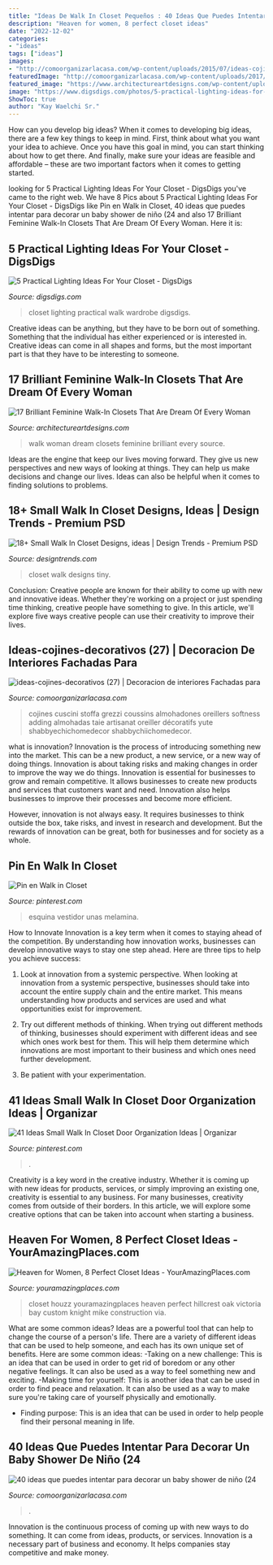 ```yaml
---
title: "Ideas De Walk In Closet Pequeños : 40 Ideas Que Puedes Intentar Para Decorar Un Baby Shower De Niño (24"
description: "Heaven for women, 8 perfect closet ideas"
date: "2022-12-02"
categories:
- "ideas"
tags: ["ideas"]
images:
- "http://comoorganizarlacasa.com/wp-content/uploads/2015/07/ideas-cojines-decorativos-27.jpg"
featuredImage: "http://comoorganizarlacasa.com/wp-content/uploads/2017/11/40-ideas-que-puedes-intentar-para-decorar-un-baby-shower-de-nino-24.jpg"
featured_image: "https://www.architectureartdesigns.com/wp-content/uploads/2015/12/3-11-630x419.jpg"
image: "https://www.digsdigs.com/photos/5-practical-lighting-ideas-for-your-closet-15.jpg"
ShowToc: true
author: "Kay Waelchi Sr."
---
```



How can you develop big ideas?
When it comes to developing big ideas, there are a few key things to keep in mind. First, think about what you want your idea to achieve. Once you have this goal in mind, you can start thinking about how to get there. And finally, make sure your ideas are feasible and affordable – these are two important factors when it comes to getting started.

	

		
looking for 5 Practical Lighting Ideas For Your Closet - DigsDigs you've came to the right web. We have 8 Pics about 5 Practical Lighting Ideas For Your Closet - DigsDigs like Pin en Walk in Closet, 40 ideas que puedes intentar para decorar un baby shower de niño (24 and also 17 Brilliant Feminine Walk-In Closets That Are Dream Of Every Woman. Here it is:
		
    
## 5 Practical Lighting Ideas For Your Closet - DigsDigs

<img loading=lazy src="https://www.digsdigs.com/photos/5-practical-lighting-ideas-for-your-closet-15.jpg" onerror="this.onerror=null;this.src='https://tse4.mm.bing.net/th?id=OIP.vc0pkZN6JFd_IdP12FktTAHaLH&amp;pid=15.1';" alt="5 Practical Lighting Ideas For Your Closet - DigsDigs">

_Source: digsdigs.com_

>closet lighting practical walk wardrobe digsdigs. 

	

Creative ideas can be anything, but they have to be born out of something. Something that the individual has either experienced or is interested in. Creative ideas can come in all shapes and forms, but the most important part is that they have to be interesting to someone.

    
## 17 Brilliant Feminine Walk-In Closets That Are Dream Of Every Woman

<img loading=lazy src="https://www.architectureartdesigns.com/wp-content/uploads/2015/12/3-11-630x419.jpg" onerror="this.onerror=null;this.src='https://tse2.mm.bing.net/th?id=OIP.g6yhnawqgaboKePbeYwa-AHaE7&amp;pid=15.1';" alt="17 Brilliant Feminine Walk-In Closets That Are Dream Of Every Woman">

_Source: architectureartdesigns.com_

>walk woman dream closets feminine brilliant every source. 

	

Ideas are the engine that keep our lives moving forward. They give us new perspectives and new ways of looking at things. They can help us make decisions and change our lives. Ideas can also be helpful when it comes to finding solutions to problems.

    
## 18+ Small Walk In Closet Designs, Ideas | Design Trends - Premium PSD

<img loading=lazy src="https://images.designtrends.com/wp-content/uploads/2016/08/30153334/Tiny-Walk-In-Closet-Design-.jpg" onerror="this.onerror=null;this.src='https://tse2.mm.bing.net/th?id=OIP.4xBoa7-hMcjDfqAd1BrZkgHaJ4&amp;pid=15.1';" alt="18+ Small Walk In Closet Designs, ideas | Design Trends - Premium PSD">

_Source: designtrends.com_

>closet walk designs tiny. 

	

Conclusion:
Creative people are known for their ability to come up with new and innovative ideas. Whether they're working on a project or just spending time thinking, creative people have something to give. In this article, we'll explore five ways creative people can use their creativity to improve their lives.

    
## Ideas-cojines-decorativos (27) | Decoracion De Interiores Fachadas Para

<img loading=lazy src="http://comoorganizarlacasa.com/wp-content/uploads/2015/07/ideas-cojines-decorativos-27.jpg" onerror="this.onerror=null;this.src='https://tse1.mm.bing.net/th?id=OIP.aYMJnGQOLJTAuXftYBwJ9QHaJ4&amp;pid=15.1';" alt="ideas-cojines-decorativos (27) | Decoracion de interiores Fachadas para">

_Source: comoorganizarlacasa.com_

>cojines cuscini stoffa grezzi coussins almohadones oreillers softness adding almohadas taie artisanat oreiller décoratifs yute shabbyechichomedecor shabbychiichomedecor. 

	

what is innovation?
Innovation is the process of introducing something new into the market. This can be a new product, a new service, or a new way of doing things. Innovation is about taking risks and making changes in order to improve the way we do things.
Innovation is essential for businesses to grow and remain competitive. It allows businesses to create new products and services that customers want and need. Innovation also helps businesses to improve their processes and become more efficient.

However, innovation is not always easy. It requires businesses to think outside the box, take risks, and invest in research and development. But the rewards of innovation can be great, both for businesses and for society as a whole.

    
## Pin En Walk In Closet

<img loading=lazy src="https://i.pinimg.com/736x/04/b2/c5/04b2c5614986570acca5cac14a97acb5.jpg" onerror="this.onerror=null;this.src='https://tse4.mm.bing.net/th?id=OIP.YeeDqAqYcdDM8V8AE1X8lAHaJ3&amp;pid=15.1';" alt="Pin en Walk in Closet">

_Source: pinterest.com_

>esquina vestidor unas melamina. 

	

How to Innovate
Innovation is a key term when it comes to staying ahead of the competition. By understanding how innovation works, businesses can develop innovative ways to stay one step ahead. Here are three tips to help you achieve success:
1. Look at innovation from a systemic perspective. When looking at innovation from a systemic perspective, businesses should take into account the entire supply chain and the entire market. This means understanding how products and services are used and what opportunities exist for improvement.

2. Try out different methods of thinking. When trying out different methods of thinking, businesses should experiment with different ideas and see which ones work best for them. This will help them determine which innovations are most important to their business and which ones need further development.

3. Be patient with your experimentation.

    
## 41 Ideas Small Walk In Closet Door Organization Ideas | Organizar

<img loading=lazy src="https://i.pinimg.com/736x/2c/da/e7/2cdae7ee463727d7a70eb413a2db18dc.jpg" onerror="this.onerror=null;this.src='https://tse1.mm.bing.net/th?id=OIP.x_F7XUTZNKNVmTVyckz68AAAAA&amp;pid=15.1';" alt="41 Ideas Small Walk In Closet Door Organization Ideas | Organizar">

_Source: pinterest.com_

>. 

	

Creativity is a key word in the creative industry. Whether it is coming up with new ideas for products, services, or simply improving an existing one, creativity is essential to any business. For many businesses, creativity comes from outside of their borders. In this article, we will explore some creative options that can be taken into account when starting a business.

    
## Heaven For Women, 8 Perfect Closet Ideas - YourAmazingPlaces.com

<img loading=lazy src="https://www.youramazingplaces.com/wp-content/uploads/2014/07/Hillcrest-Custom-Home-Victoria-Oak-Bay-620x827.jpg" onerror="this.onerror=null;this.src='https://tse1.mm.bing.net/th?id=OIP.a7ETgKNekIiIu31SRHMInQHaJ4&amp;pid=15.1';" alt="Heaven for Women, 8 Perfect Closet Ideas - YourAmazingPlaces.com">

_Source: youramazingplaces.com_

>closet houzz youramazingplaces heaven perfect hillcrest oak victoria bay custom knight mike construction via. 

	

What are some common ideas?
Ideas are a powerful tool that can help to change the course of a person's life. There are a variety of different ideas that can be used to help someone, and each has its own unique set of benefits. Here are some common ideas: 
-Taking on a new challenge: This is an idea that can be used in order to get rid of boredom or any other negative feelings. It can also be used as a way to feel something new and exciting. 
-Making time for yourself: This is another idea that can be used in order to find peace and relaxation. It can also be used as a way to make sure you're taking care of yourself physically and emotionally. 
- Finding purpose: This is an idea that can be used in order to help people find their personal meaning in life.

    
## 40 Ideas Que Puedes Intentar Para Decorar Un Baby Shower De Niño (24

<img loading=lazy src="http://comoorganizarlacasa.com/wp-content/uploads/2017/11/40-ideas-que-puedes-intentar-para-decorar-un-baby-shower-de-nino-24.jpg" onerror="this.onerror=null;this.src='https://tse3.mm.bing.net/th?id=OIP.RzgdVhFPD_pSeA3vRT4KIwHaLH&amp;pid=15.1';" alt="40 ideas que puedes intentar para decorar un baby shower de niño (24">

_Source: comoorganizarlacasa.com_

>. 

	

Innovation is the continuous process of coming up with new ways to do something. It can come from ideas, products, or services. Innovation is a necessary part of business and economy. It helps companies stay competitive and make money.

